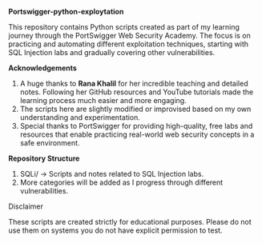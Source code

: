 **Portswigger-python-exploytation**

This repository contains Python scripts created as part of my learning journey through the PortSwigger Web Security Academy. The focus is on practicing and automating different exploitation techniques, starting with SQL Injection labs and gradually covering other vulnerabilities.

**Acknowledgements**

1. A huge thanks to **Rana Khalil** for her incredible teaching and detailed notes. Following her GitHub resources and YouTube tutorials made the learning process much easier and more engaging.
2. The scripts here are slightly modified or improvised based on my own understanding and experimentation.
3. Special thanks to PortSwigger for providing high-quality, free labs and resources that enable practicing real-world web security concepts in a safe environment.

**Repository Structure**

1. SQLi/ → Scripts and notes related to SQL Injection labs.
2. More categories will be added as I progress through different vulnerabilities.

Disclaimer

These scripts are created strictly for educational purposes. Please do not use them on systems you do not have explicit permission to test.
